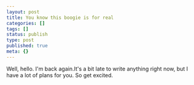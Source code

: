 ```yaml
---
layout: post
title: You know this boogie is for real
categories: []
tags: []
status: publish
type: post
published: true
meta: {}
---
```


Well, hello. I'm back again.It's a bit late to write anything right now, but I have a lot of plans for you. So get excited.
